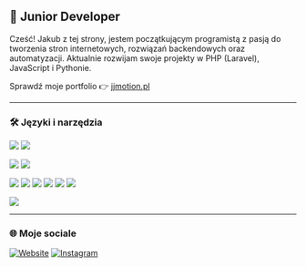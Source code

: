 ## 🔧 Junior Developer

Cześć! Jakub z tej strony, jestem początkującym programistą z pasją do tworzenia stron internetowych, rozwiązań backendowych oraz automatyzacji. Aktualnie rozwijam swoje projekty w PHP (Laravel), JavaScript i Pythonie.

Sprawdź moje portfolio 👉 [jjmotion.pl](https://jjmotion.pl)

---

### 🛠️ Języki i narzędzia

![](https://img.shields.io/badge/OS-Windows-informational?style=flat&logo=windows)
![](https://img.shields.io/badge/OS-Ubuntu-informational?style=flat&logo=ubuntu)

![](https://img.shields.io/badge/Editor-VSCode-informational?style=flat&logo=visualstudiocode)
![](https://img.shields.io/badge/Editor-Notepad++-informational?style=flat&logo=notepadplusplus)

![](https://img.shields.io/badge/Code-JavaScript-informational?style=flat&logo=javascript)
![](https://img.shields.io/badge/Code-HTML-informational?style=flat&logo=html5)
![](https://img.shields.io/badge/Code-CSS-informational?style=flat&logo=css3)
![](https://img.shields.io/badge/Code-PHP-informational?style=flat&logo=php)
![](https://img.shields.io/badge/Code-Python-informational?style=flat&logo=python)
![](https://img.shields.io/badge/Code-Lua-informational?style=flat&logo=lua)

![](https://img.shields.io/badge/Framework-Laravel-informational?style=flat&logo=laravel)

---

### 🌐 Moje sociale

[![Website](https://img.shields.io/badge/WWW-jjmotion.pl-informational?style=flat&logo=googlechrome&logoColor=white&color=bbac9e)](https://jjmotion.pl)
[![Instagram](https://img.shields.io/badge/Instagram-@jac0b.no-informational?style=flat&logo=instagram&logoColor=white&color=bbac9e)](https://instagram.com/jac0b.no)
